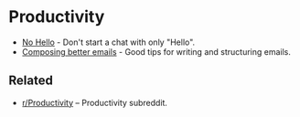 # Productivity

* [No Hello](http://www.nohello.com/) - Don't start a chat with only "Hello".
* [Composing better emails](https://iridakos.com/how-to/2019/06/26/composing-better-emails.html) - Good tips for writing and structuring emails.

## Related

*  [r/Productivity](https://www.reddit.com/r/productivity/) – Productivity subreddit.

